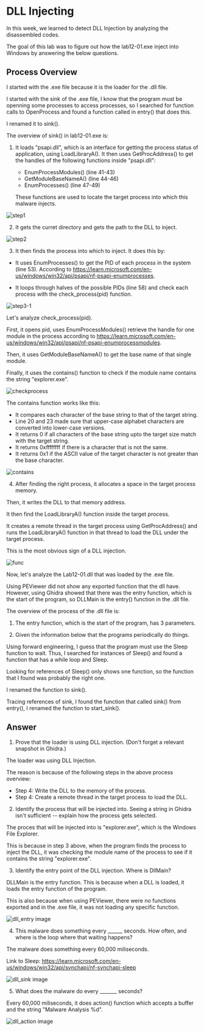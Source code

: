 # DLL Injecting

In this week, we learned to detect DLL Injection by analyzing the disassembled codes.

The goal of this lab was to figure out how the lab12-01.exe inject into Windows by answering the below questions.

## Process Overview

I started with the .exe file because it is the loader for the .dll file.

I started with the sink of the .exe file, I know that the program must be openning some processes to access processes, so I searched for function calls to OpenProcess and found a function called in entry() that does this. 

I renamed it to sink().

The overview of sink() in lab12-01.exe is: 

 1. It loads "psapi.dll", which is an interface for getting the process status of application, using LoadLibraryA(). It then uses GetProcAddress() to get the handles of the following functions inside "psapi.dll":

    - EnumProcessModules() (line 41-43)
    - GetModuleBaseNameA() (line 44-46)
    - EnumProcesses() (line 47-49)

    These functions are used to locate the target process into which this malware injects.

  ![step1](./step1.png)

  2. It gets the curret directory and gets the path to the DLL to inject. 
    
  ![step2](./step2.png)

  3. It then finds the process into which to inject. It does this by: 
    
  - It uses EnumProcesses() to get the PID of each process in the system (line 53). According to https://learn.microsoft.com/en-us/windows/win32/api/psapi/nf-psapi-enumprocesses. 

  - It loops through halves of the possible PIDs (line 58) and check each process with the check_process(pid) function.

  ![step3-1](./step3-1.png)


  Let's analyze check_process(pid).

  First, it opens pid, uses EnumProcessModules() retrieve the handle for one module in the process according to https://learn.microsoft.com/en-us/windows/win32/api/psapi/nf-psapi-enumprocessmodules. 
  
  Then, it uses GetModuleBaseNameA() to get the base name of that single module. 

  Finally, it uses the contains() function to check if the module name contains the string "explorer.exe". 
  
  ![checkprocess](./check_proc.png)  
  
  The contains function works like this:
  - It compares each character of the base string to that of the target string. 
  - Line 20 and 23 made sure that upper-case alphabet characters are converted into lower-case versions. 
  - It returns 0 if all characters of the base string upto the target size match with the target string.
  - It returns 0xffffffff if there is a character that is not the same. 
  - It returns 0x1 if the ASCII value of the target character is not greater than the base character. 

  ![contains](./contains.png)      

  4. After finding the right process, it allocates a space in the target process memory. 
  
  Then, it writes the DLL to that memory address. 
  
  It then find the LoadLibraryA() function inside the target process. 
  
  It creates a remote thread in the target process using GetProcAddress() and runs the LoadLibraryA() function in that thread to load the DLL under the target process. 
  
  This is the most obvious sign of a DLL injection.  

  ![func](./sink.png) 


Now, let's analyze the Lab12-01.dll that was loaded by the .exe file.

Using PEViewer did not show any exported function that the dll have. However, using Ghidra showed that there was the entry function, which is the start of the program, so DLLMain is the entry() function in the .dll file. 


The overview of the process of the .dll file is:

  1. The entry function, which is the start of the program, has 3 parameters. 

  2. Given the information below that the programs periodically do things. 
  
  Using forward engineering, I guess that the program must use the Sleep function to wait. Thus, I searched for instances of Sleep() and found a function that has a while loop and Sleep. 
  
  Looking for references of Sleep() only shows one function, so the function that I found was probably the right one. 
  
  I renamed the function to sink(). 
  
  Tracing references of sink, I found the function that called sink() from entry(), I renamed the function to start_sink(). 

## Answer
1. Prove that the loader is using DLL injection. (Don't forget a relevant snapshot in Ghidra.)

  The loader was using DLL Injection. 

  The reason is because of the following steps in the above process overview: 

  - Step 4: Write the DLL to the memory of the process. 
  - Step 4: Create a remote thread in the target process to load the DLL. 
 
2. Identify the process that will be injected into. Seeing a string in Ghidra isn't sufficient -- explain how the process gets selected.

  The proces that will be injected into is "explorer.exe", which is the Windows File Explorer.

  This is because in step 3 above, when the program finds the process to inject the DLL, it was checking the module name of the process to see if it contains the string "explorer.exe". 

3. Identify the entry point of the DLL injection. Where is DllMain?

  DLLMain is the entry function. This is because when a DLL is loaded, it loads the entry function of the program. 

  This is also because when using PEViewer, there were no functions exported and in the .exe file, it was not loading any specific function. 

  ![dll_entry image](./dll_entry.png) 

4. This malware does something every ______ seconds. How often, and where is the loop where that waiting happens?

  The malware does something every 60,000 miliseconds. 

  Link to Sleep: https://learn.microsoft.com/en-us/windows/win32/api/synchapi/nf-synchapi-sleep


  ![dll_sink image](./dll_sink.png) 

5. What does the malware do every _______ seconds?

  Every 60,000 miliseconds, it does action() function which accepts a buffer and the string "Malware Analysis %d". 

  ![dll_action image](./dll_action.png) 